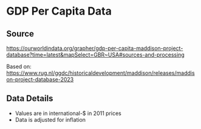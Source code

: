 # GDP Per Capita Data

## Source
https://ourworldindata.org/grapher/gdp-per-capita-maddison-project-database?time=latest&mapSelect=GBR~USA#sources-and-processing

Based on: https://www.rug.nl/ggdc/historicaldevelopment/maddison/releases/maddison-project-database-2023

## Data Details
- Values are in international-$ in 2011 prices
- Data is adjusted for inflation